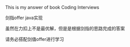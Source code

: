 This is my answer of book Coding Interviews 

剑指offer java实现

虽然在力扣上不是最优解，但是是根据剑指的思路完成的答案

请务必搭配剑值offer进行学习
